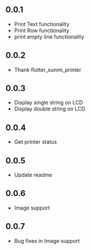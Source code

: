 ## 0.0.1
 - Print Text functionality
 - Print Row functionality
 - print empty line functionality
 
 ## 0.0.2
 - Thank flutter_sunmi_printer

  ## 0.0.3
 - Display single string on LCD
 - Display double string on LCD

  ## 0.0.4
 - Get printer status

  ## 0.0.5
 - Update readme

  ## 0.0.6
 - Image support

  ## 0.0.7
 - Bug fixes in Image support
